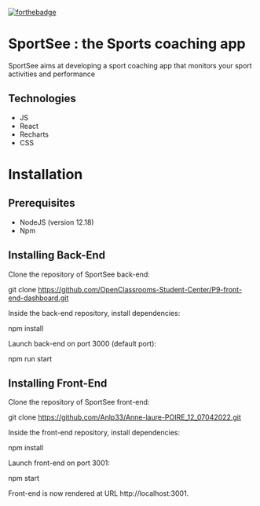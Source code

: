  [![forthebadge](https://forthebadge.com/images/badges/made-with-javascript.svg)](https://forthebadge.com) 

# SportSee : the Sports coaching app

SportSee aims at developing a sport coaching app that monitors your sport activities and performance

## Technologies
- JS
- React
- Recharts
- CSS 

# Installation

## Prerequisites

- NodeJS (version 12.18)
- Npm

## Installing Back-End
Clone the repository of SportSee back-end:

git clone https://github.com/OpenClassrooms-Student-Center/P9-front-end-dashboard.git

Inside the back-end repository, install dependencies:

npm install

Launch back-end on port 3000 (default port):

npm run start

## Installing Front-End

Clone the repository of SportSee front-end:

git clone https://github.com/Anlp33/Anne-laure-POIRE_12_07042022.git

Inside the front-end repository, install dependencies:

npm install

Launch front-end on port 3001:

npm start

Front-end is now rendered at URL http://localhost:3001.
